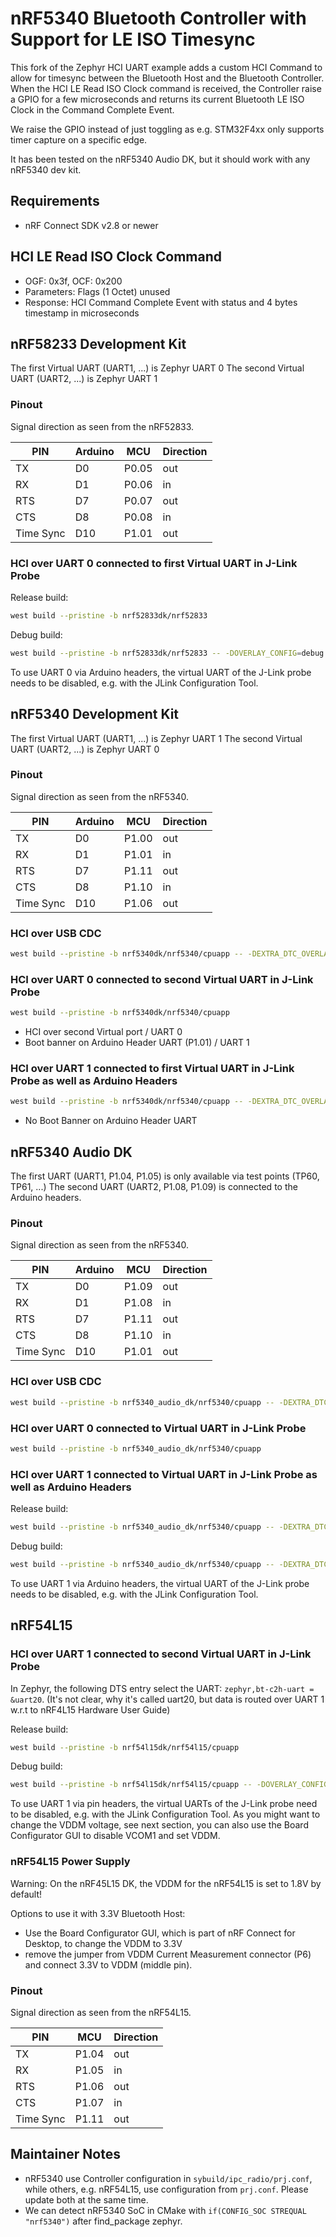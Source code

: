 # nRF5340 Bluetooth Controller with Support for LE ISO Timesync

This fork of the Zephyr HCI UART example adds a custom HCI Command to allow for timesync between the Bluetooth Host 
and the Bluetooth Controller. When the HCI LE Read ISO Clock command is received, the Controller raise a GPIO for
a few microseconds and returns its current Bluetooth LE ISO Clock in the Command Complete Event.

We raise the GPIO instead of just toggling as e.g. STM32F4xx only supports timer capture on a specific edge.

It has been tested on the nRF5340 Audio DK, but it should work with any nRF5340 dev kit.

## Requirements
- nRF Connect SDK v2.8 or newer

## HCI LE Read ISO Clock Command
- OGF: 0x3f, OCF: 0x200
- Parameters: Flags (1 Octet) unused
- Response: HCI Command Complete Event with status and 4 bytes timestamp in microseconds



## nRF58233 Development Kit

The first  Virtual UART (UART1, ...) is Zephyr UART 0
The second Virtual UART (UART2, ...) is Zephyr UART 1

### Pinout

Signal direction as seen from the nRF52833.

| PIN      | Arduino | MCU   | Direction |
|----------|---------|-------|-----------|
|  TX      |    D0   | P0.05 |    out    |
|  RX      |    D1   | P0.06 |    in     |
| RTS      |    D7   | P0.07 |    out    |
| CTS      |    D8   | P0.08 |    in     |
| Time Sync|    D10  | P1.01 |    out    |

### HCI over UART 0 connected to first Virtual UART in J-Link Probe

Release build:
```sh
west build --pristine -b nrf52833dk/nrf52833
```
Debug build:
```sh
west build --pristine -b nrf52833dk/nrf52833 -- -DOVERLAY_CONFIG=debug.conf
```

To use UART 0 via Arduino headers, the virtual UART of the J-Link probe needs to be disabled, e.g. with the JLink Configuration Tool.



## nRF5340 Development Kit

The first  Virtual UART (UART1, ...) is Zephyr UART 1
The second Virtual UART (UART2, ...) is Zephyr UART 0

### Pinout

Signal direction as seen from the nRF5340.

| PIN      | Arduino | MCU   | Direction |
|----------|---------|-------|-----------|
|  TX      |    D0   | P1.00 |    out    |
|  RX      |    D1   | P1.01 |    in     |
| RTS      |    D7   | P1.11 |    out    |
| CTS      |    D8   | P1.10 |    in     |
| Time Sync|    D10  | P1.06 |    out    |

### HCI over USB CDC

```sh
west build --pristine -b nrf5340dk/nrf5340/cpuapp -- -DEXTRA_DTC_OVERLAY_FILE=usb.overlay -DOVERLAY_CONFIG=overlay-usb.conf
```


### HCI over UART 0 connected to second Virtual UART in J-Link Probe 
```sh
west build --pristine -b nrf5340dk/nrf5340/cpuapp
```

- HCI over second Virtual port / UART 0
- Boot banner on Arduino Header UART (P1.01) / UART 1 


### HCI over UART 1 connected to first Virtual UART in J-Link Probe as well as Arduino Headers
```sh
west build --pristine -b nrf5340dk/nrf5340/cpuapp -- -DEXTRA_DTC_OVERLAY_FILE=uart1.overlay
```

- No Boot Banner on Arduino Header UART



## nRF5340 Audio DK

The first UART (UART1, P1.04, P1.05) is only available via test points (TP60, TP61, ...)
The second UART (UART2, P1.08, P1.09) is connected to the Arduino headers.

### Pinout

Signal direction as seen from the nRF5340.

| PIN      | Arduino | MCU   | Direction |
|----------|---------|-------|-----------|
|  TX      |    D0   | P1.09 |    out    |
|  RX      |    D1   | P1.08 |    in     |
| RTS      |    D7   | P1.11 |    out    |
| CTS      |    D8   | P1.10 |    in     |
| Time Sync|    D10  | P1.01 |    out    |


### HCI over USB CDC

```sh
west build --pristine -b nrf5340_audio_dk/nrf5340/cpuapp -- -DEXTRA_DTC_OVERLAY_FILE=usb.overlay -DOVERLAY_CONFIG=overlay-usb.conf
```

### HCI over UART 0 connected to Virtual UART in J-Link Probe

```sh
west build --pristine -b nrf5340_audio_dk/nrf5340/cpuapp
```

### HCI over UART 1 connected to Virtual UART in J-Link Probe as well as Arduino Headers

Release build:
```sh
west build --pristine -b nrf5340_audio_dk/nrf5340/cpuapp -- -DEXTRA_DTC_OVERLAY_FILE=uart1.overlay
```

Debug build:
```sh
west build --pristine -b nrf5340_audio_dk/nrf5340/cpuapp -- -DEXTRA_DTC_OVERLAY_FILE=uart1.overlay -DOVERLAY_CONFIG=debug.conf
```

To use UART 1 via Arduino headers, the virtual UART of the J-Link probe needs to be disabled, e.g. with the JLink Configuration Tool.



## nRF54L15

### HCI over UART 1 connected to second Virtual UART in J-Link Probe

In Zephyr, the following DTS entry select the UART: `zephyr,bt-c2h-uart = &uart20`.
(It's not clear, why it's called uart20, but data is routed over UART 1 w.r.t to nRF4L15 Hardware User Guide)

Release build:
```sh
west build --pristine -b nrf54l15dk/nrf54l15/cpuapp
```
Debug build:
```sh
west build --pristine -b nrf54l15dk/nrf54l15/cpuapp -- -DOVERLAY_CONFIG=debug.conf
```

To use UART 1 via pin headers, the virtual UARTs of the J-Link probe need to be disabled, e.g. with the JLink Configuration Tool.
As you might want to change the VDDM voltage, see next section, you can also use the Board Configurator GUI to disable VCOM1 and set VDDM.

### nRF54L15 Power Supply
Warning: On the nRF45L15 DK, the VDDM for the nRF54L15 is set to 1.8V by default!

Options to use it with 3.3V Bluetooth Host:
- Use the Board Configurator GUI, which is part of nRF Connect for Desktop, to change the VDDM to 3.3V
- remove the jumper from VDDM Current Measurement connector (P6) and connect 3.3V to VDDM (middle pin).

### Pinout

Signal direction as seen from the nRF54L15.

| PIN       | MCU   | Direction |
|-----------|-------|-----------|
| TX        | P1.04 |    out    |
| RX        | P1.05 |    in     |
| RTS       | P1.06 |    out    |
| CTS       | P1.07 |    in     |
| Time Sync | P1.11 |    out    |


## Maintainer Notes
- nRF5340 use Controller configuration in `sybuild/ipc_radio/prj.conf`, while others, e.g. nRF54L15, use configuration from `prj.conf`. Please update both at the same time. 
- We can detect nRF5340 SoC in CMake with `if(CONFIG_SOC STREQUAL "nrf5340")` after find_package zephyr.

 
